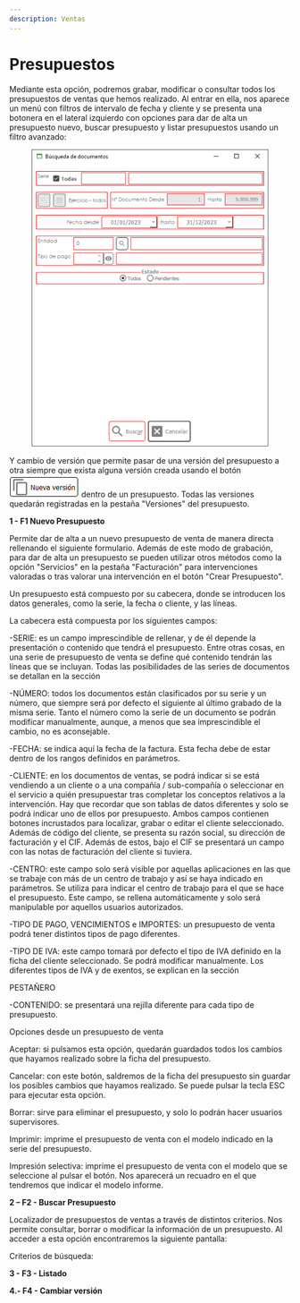 ```yaml
---
description: Ventas
---
```


# Presupuestos

Mediante esta opción, podremos grabar, modificar o consultar todos los presupuestos de ventas que hemos realizado. Al entrar en ella, nos aparece un menú con filtros de intervalo de fecha y cliente y se presenta una botonera en el lateral izquierdo con opciones para dar de alta un presupuesto nuevo, buscar presupuesto y listar presupuestos usando un filtro avanzado:

<figure><img src="../../.gitbook/assets/imagen (1).png" alt=""><figcaption></figcaption></figure>

Y cambio de versión que permite pasar de una versión del presupuesto a otra siempre que exista alguna versión creada usando el botón ![](<../../.gitbook/assets/imagen (6).png>) dentro de un presupuesto. Todas las versiones quedarán registradas en la pestaña "Versiones" del presupuesto.

**1 - F1 Nuevo Presupuesto**

Permite dar de alta a un nuevo presupuesto de venta de manera directa rellenando el siguiente formulario. Además de este modo de grabación, para dar de alta un presupuesto se pueden utilizar otros métodos como la opción "Servicios" en la pestaña "Facturación" para intervenciones valoradas o tras valorar una intervención en el botón "Crear Presupuesto".

Un presupuesto está compuesto por su cabecera, donde se introducen los datos generales, como la serie, la fecha o cliente, y las líneas.

La cabecera está compuesta por los siguientes campos:

\-SERIE: es un campo imprescindible de rellenar, y de él depende la presentación o contenido que tendrá el presupuesto. Entre otras cosas, en una serie de presupuesto de venta se define qué contenido tendrán las líneas que se incluyan. Todas las posibilidades de las series de documentos se detallan en la sección

\-NÚMERO: todos los documentos están clasificados por su serie y un número, que siempre será por defecto el siguiente al último grabado de la misma serie. Tanto el número como la serie de un documento se podrán modificar manualmente, aunque, a menos que sea imprescindible el cambio, no es aconsejable.

\-FECHA: se indica aquí la fecha de la factura. Esta fecha debe de estar dentro de los rangos definidos en parámetros.

\-CLIENTE: en los documentos de ventas, se podrá indicar si se está vendiendo a un cliente o a una compañía / sub-compañía o seleccionar en el servicio a quién presupuestar tras completar los conceptos relativos a la intervención. Hay que recordar que son tablas de datos diferentes y solo se podrá indicar uno de ellos por presupuesto. Ambos campos contienen botones incrustados para localizar, grabar o editar el cliente seleccionado. Además de código del cliente, se presenta su razón social, su dirección de facturación y el CIF. Además de estos, bajo el CIF se presentará un campo con las notas de facturación del cliente si tuviera.

\-CENTRO: este campo solo será visible por aquellas aplicaciones en las que se trabaje con más de un centro de trabajo y así se haya indicado en parámetros. Se utiliza para indicar el centro de trabajo para el que se hace el presupuesto. Este campo, se rellena automáticamente y solo será manipulable por aquellos usuarios autorizados.

\-TIPO DE PAGO, VENCIMIENTOS e IMPORTES: un presupuesto de venta podrá tener distintos tipos de pago diferentes.

\-TIPO DE IVA: este campo tomará por defecto el tipo de IVA definido en la ficha del cliente seleccionado. Se podrá modificar manualmente. Los diferentes tipos de IVA y de exentos, se explican en la sección

PESTAÑERO

\-CONTENIDO: se presentará una rejilla diferente para cada tipo de presupuesto.

Opciones desde un presupuesto de venta

Aceptar: si pulsamos esta opción, quedarán guardados todos los cambios que hayamos realizado sobre la ficha del presupuesto.

Cancelar: con este botón, saldremos de la ficha del presupuesto sin guardar los posibles cambios que hayamos realizado. Se puede pulsar la tecla ESC para ejecutar esta opción.

Borrar: sirve para eliminar el presupuesto, y solo lo podrán hacer usuarios supervisores.

Imprimir: imprime el presupuesto de venta con el modelo indicado en la serie del presupuesto.

Impresión selectiva: imprime el presupuesto de venta con el modelo que se seleccione al pulsar el botón. Nos aparecerá un recuadro en el que tendremos que indicar el modelo informe.

**2 – F2 - Buscar Presupuesto**

Localizador de presupuestos de ventas a través de distintos criterios. Nos permite consultar, borrar o modificar la información de un presupuesto. Al acceder a esta opción encontraremos la siguiente pantalla:

Criterios de búsqueda:

**3 - F3 - Listado**

**4.- F4 - Cambiar versión**
